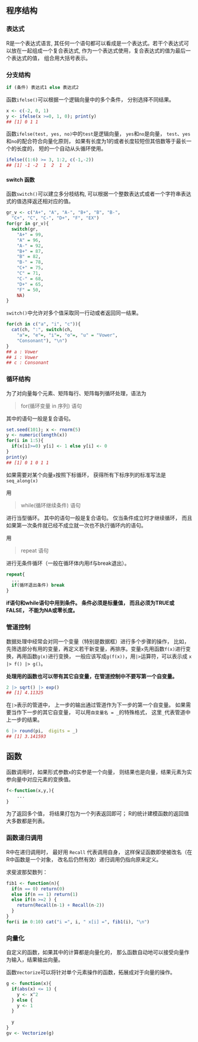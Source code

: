 ## 程序结构

### 表达式

R是一个表达式语言, 其任何一个语句都可以看成是一个表达式。若干个表达式可以放在一起组成一个复合表达式, 作为一个表达式使用，复合表达式的值为最后一个表达式的值， 组合用大括号表示。

### 分支结构

```R
if (条件) 表达式1 else 表达式2
```

函数`ifelse()`可以根据一个逻辑向量中的多个条件， 分别选择不同结果。

```R
x <- c(-2, 0, 1)
y <- ifelse(x >=0, 1, 0); print(y)
## [1] 0 1 1
```

函数`ifelse(test, yes, no)`中的`test`是逻辑向量， `yes`和`no`是向量， `test`、`yes`和`no`的配合符合向量化原则， 如果有长度为1的或者长度较短但其倍数等于最长一个的长度的， 短的一个自动从头循环使用。

```R
ifelse((1:6) >= 3, 1:2, c(-1,-2))
## [1] -1 -2  1  2  1  2
```

#### switch 函数

函数`switch()`可以建立多分枝结构, 可以根据一个整数表达式或者一个字符串表达式的值选择返还相对应的值。

```R
gr_v <- c("A+", "A", "A-", "B+", "B", "B-", 
  "C+", "C", "C-", "D+", "F", "EX")
for(gr in gr_v){
  switch(gr,
    "A+" = 99,
    "A" = 96,
    "A-" = 92,
    "B+" = 87,
    "B" = 82,
    "B-" = 78,
    "C+" = 75,
    "C" = 71,
    "C-" = 68,
    "D+" = 65,
    "F" = 50,
    NA)
}
```

`switch()`中允许对多个值采取同一行动或者返回同一结果。

```R
for(ch in c("a", "i", "c")){
  cat(ch, ":", switch(ch,
    "a"=, "e"=, "i"=, "o"=, "u" = "Vower",
    "Consonant"), "\n")
}
## a : Vower 
## i : Vower 
## c : Consonant
```

### 循环结构

为了对向量每个元素、矩阵每行、矩阵每列循环处理，语法为

> for(循环变量 in 序列) 语句

其中的语句一般是复合语句。

```R
set.seed(101); x <- rnorm(5)
y <- numeric(length(x))
for(i in 1:5){
  if(x[i]>=0) y[i] <- 1 else y[i] <- 0
}
print(y)
## [1] 0 1 0 1 1
```

如果需要对某个向量`x`按照下标循环， 获得所有下标序列的标准写法是`seq_along(x)`

用

> while(循环继续条件) 语句

进行当型循环。 其中的语句一般是复合语句。 仅当条件成立时才继续循环， 而且如果第一次条件就已经不成立就一次也不执行循环内的语句。

用

> repeat 语句

进行无条件循环（一般在循环体内用if与break退出）。

```R
repeat{
  ...
  if(循环退出条件) break
}
```

**if语句和while语句中用到条件。 条件必须是标量值， 而且必须为TRUE或FALSE， 不能为NA或零长度。**

### 管道控制

数据处理中经常会对同一个变量（特别是数据框）进行多个步骤的操作， 比如，先筛选部分有用的变量，再定义若干新变量，再排序。变量`x`先用函数`f(x)`进行变换，再用函数`g(x)`进行变换， 一般应该写成`g(f(x))`，用`|>`运算符，可以表示成 `x |> f() |> g()`。

**处理用的函数也可以带有其它自变量，在管道控制中不要写第一个自变量。**

```R
2 |> sqrt() |> exp()
## [1] 4.11325
```

在`|>`表示的管道中， 上一步的输出通过管道作为下一步的第一个自变量。 如果需要当作下一步的其它自变量， 可以用`自变量名 = _`的特殊格式， 这里`_`代表管道中上一步的结果。

```R
6 |> round(pi,  digits = _)
## [1] 3.141593
```

## 函数

函数调用时，如果形式参数`x`的实参是一个向量， 则结果也是向量，结果元素为实参向量中对应元素的变换值。

```R
f<-function(x,y,){
    ...
}
```

为了返回多个值， 将结果打包为一个列表返回即可； R的统计建模函数的返回值大多数都是列表。

### 函数递归调用

R中在递归调用时， 最好用 `Recall` 代表调用自身， 这样保证函数即使被改名（在R中函数是一个对象， 改名后仍然有效）递归调用仍指向原来定义。

求斐波那契数列：

```R
fib1 <- function(n){
  if(n == 0) return(0)
  else if(n == 1) return(1)
  else if(n >=2 ) {
    return(Recall(n-1) + Recall(n-2))
  }
}
for(i in 0:10) cat("i =", i, " x[i] =", fib1(i), "\n")
```

### 向量化

自定义的函数，如果其中的计算都是向量化的， 那么函数自动地可以接受向量作为输入，结果输出向量。

函数`Vectorize`可以将针对单个元素操作的函数，拓展成对于向量的操作。

```R
g <- function(x){
  if(abs(x) <= 1) {
    y <- x^2
  } else {
    y <- 1
  }
  
  y
}
gv <- Vectorize(g)
```